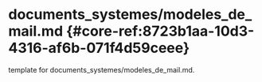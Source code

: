 # documents_systemes/modeles_de_mail.md  {#core-ref:8723b1aa-10d3-4316-af6b-071f4d59ceee}
 
<span class="fixme template"> template for documents_systemes/modeles_de_mail.md.</span>
